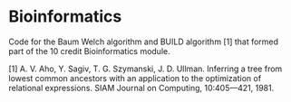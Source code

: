 # Bioinformatics
Code for the Baum Welch algorithm and BUILD algorithm [1] that formed part of the 10 credit Bioinformatics module.

[1] A. V. Aho, Y. Sagiv, T. G. Szymanski, J. D. Ullman. Inferring a tree from lowest common ancestors
with an application to the optimization of relational expressions. SIAM Journal on Computing,
10:405—421, 1981.